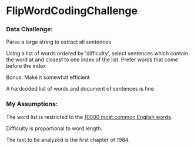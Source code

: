 # FlipWordCodingChallenge

### Data Challenge:

Parse a large string to extract all sentences

Using a list of words ordered by 'difficulty', select sentences which contain the word at and closest to one index of the list. Prefer words that come before the index

Bonus: Make it somewhat efficient

A hardcoded list of words and document of sentences is fine

### My Assumptions:

The word list is restricted to the [10000 most common English words](https://github.com/first20hours/google-10000-english).

Difficulty is proportional to word length.

The text to be analyzed is the first chapter of 1984. 
